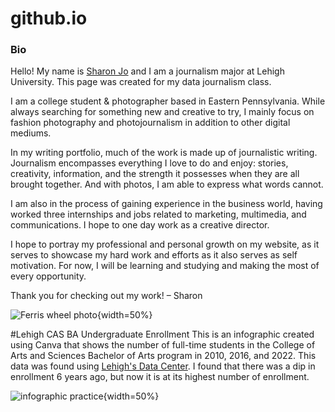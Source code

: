 # github.io

### Bio
Hello! My name is [Sharon Jo](https://sharonjjo.wordpress.com/) and I am a journalism major at Lehigh University.
This page was created for my data journalism class.

I am a college student & photographer based in Eastern Pennsylvania. While always searching for something new and creative to try, I mainly focus on fashion photography and photojournalism in addition to other digital mediums.

In my writing portfolio, much of the work is made up of journalistic writing. Journalism encompasses everything I love to do and enjoy: stories, creativity, information, and the strength it possesses when they are all brought together. And with photos, I am able to express what words cannot.

I am also in the process of gaining experience in the business world, having worked three internships and jobs related to marketing, multimedia, and communications. I hope to one day work as a creative director.

I hope to portray my professional and personal growth on my website, as it serves to showcase my hard work and efforts as it also serves as self motivation.
For now, I will be learning and studying and making the most of every opportunity.

Thank you for checking out my work!
– Sharon

![Ferris wheel photo](https://sharonjjo.files.wordpress.com/2021/12/2017-11-22-10.59.26-1.jpg?w=759&h=&zoom=2){width=50%}

#Lehigh CAS BA Undergraduate Enrollment
This is an infographic created using Canva that shows the number of full-time students in the College of Arts and Sciences Bachelor of Arts program in 2010, 2016, and 2022. This data was found using [Lehigh's Data Center](oirsa.lehigh.edu/degree-programs). I found that there was a dip in enrollment 6 years ago, but now it is at its highest number of enrollment.

![infographic practice](https://github.com/shj223/shj223.github.io/blob/main/infographic.png?raw=true){width=50%}
